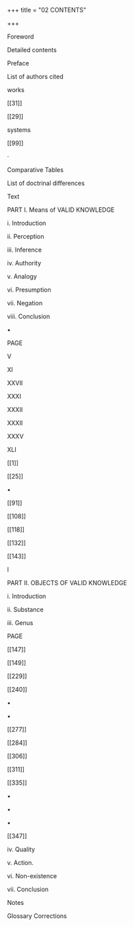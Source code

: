 +++
title = "02 CONTENTS"

+++

Foreword 

Detailed contents 

Preface 

List of authors cited 

works 

[[31]]

[[29]]


systems 

[[99]]

· 

Comparative Tables 

List of doctrinal differences 

Text 

PART I. Means of VALID KNOWLEDGE 

i. Introduction 

ii. Perception 

iii. Inference 

iv. Authority 

v. Analogy 

vi. Presumption 

vii. Negation 

viii. Conclusion 

• 

PAGE 

V 

XI 

XXVII 

XXXI 

XXXII 

XXXII 

XXXV 

XLI 

[[1]]

[[25]]

• 

[[91]]

[[108]]

[[118]]

[[132]]

[[143]]

I 

PART II. OBJECTS OF VALID KNOWLEDGE 

i. Introduction 

ii. Substance 

iii. Genus 

PAGE 

[[147]]

[[149]]

[[229]]

[[240]]

• 

• 

[[277]]

[[284]]

[[306]]

[[311]]

[[335]]

• 

• 

• 

[[347]]

iv. Quality 

v. Action. 

vi. Non-existence 

vii. Conclusion 

Notes 

Glossary Corrections 
